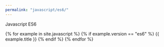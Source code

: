 ```yaml
---
permalink: "javascript/es6/"
---
```


Javascript ES6

{% for example in site.javascript %}
    {% if example.version == "es6" %}
        {{ example.title }}
    {% endif %}
{% endfor %}
